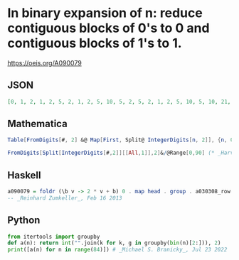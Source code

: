 # In binary expansion of n: reduce contiguous blocks of 0's to 0 and contiguous blocks of 1's to 1\.
https://oeis.org/A090079
## JSON
```JSON
[0, 1, 2, 1, 2, 5, 2, 1, 2, 5, 10, 5, 2, 5, 2, 1, 2, 5, 10, 5, 10, 21, 10, 5, 2, 5, 10, 5, 2, 5, 2, 1, 2, 5, 10, 5, 10, 21, 10, 5, 10, 21, 42, 21, 10, 21, 10, 5, 2, 5, 10, 5, 10, 21, 10, 5, 2, 5, 10, 5, 2, 5, 2, 1, 2, 5, 10, 5, 10, 21, 10, 5, 10, 21, 42, 21, 10, 21, 10, 5, 10, 21, 42, 21]
```
## Mathematica
```Mathematica
Table[FromDigits[#, 2] &@ Map[First, Split@ IntegerDigits[n, 2]], {n, 0, 83}] (* _Michael De Vlieger_, Dec 12 2016 *)
```
```Mathematica
FromDigits[Split[IntegerDigits[#,2]][[All,1]],2]&/@Range[0,90] (* _Harvey P. Dale_, Oct 10 2017 *)
```
## Haskell
```Haskell
a090079 = foldr (\b v -> 2 * v + b) 0 . map head . group . a030308_row
-- _Reinhard Zumkeller_, Feb 16 2013
```
## Python
```Python
from itertools import groupby
def a(n): return int("".join(k for k, g in groupby(bin(n)[2:])), 2)
print([a(n) for n in range(84)]) # _Michael S. Branicky_, Jul 23 2022
```
